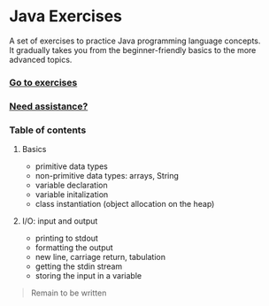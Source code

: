 # Java Exercises

A set of exercises to practice Java programming language concepts.  
It gradually takes you from the beginner-friendly basics to the more advanced topics.

### [Go to exercises](https://github.com/anthonymittz/java-exercises/blob/main/Exercises.md)

### [Need assistance?](https://github.com/anthonymittz/java-exercises/blob/main/Assistance.md)

### Table of contents

1.  Basics

    - primitive data types
    - non-primitive data types: arrays, String
    - variable declaration
    - variable initalization
    - class instantiation
      (object allocation on the heap)

2.  I/O: input and output
    - printing to stdout
    - formatting the output
    - new line, carriage return, tabulation
    - getting the stdin stream
    - storing the input in a variable

> Remain to be written
